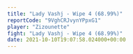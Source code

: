 ```yaml
---
title: "Lady Vashj - Wipe 4 (68.99%)"
reportCode: "9VghCRJvynYPpxG1"
player: "Zizounette"
fight: "Lady Vashj - Wipe 4 (68.99%)"
date: 2021-10-10T19:07:58.024000+00:00
---
```

